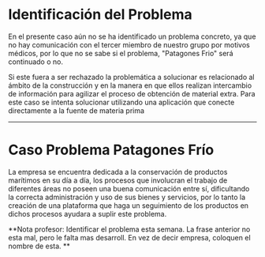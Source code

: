 # Identificación del Problema
En el presente caso aún no se ha identificado un problema concreto, ya que no hay comunicación con el tercer miembro de nuestro grupo 
por motivos médicos, por lo que no se sabe si el problema, "Patagones Frio" será continuado o no.

Si este fuera a ser rechazado la problemática a solucionar es relacionado al ámbito de la construcción y en la manera en que 
ellos realizan intercambio de información para agilizar el proceso de obtención de material extra. Para este caso se intenta solucionar 
utilizando una aplicación que conecte directamente a la fuente de materia prima

----------------------------------------------------------------------------------------

# Caso Problema Patagones Frío

La empresa se encuentra dedicada a la conservación de productos marítimos en su día a día, los procesos que involucran el trabajo de diferentes áreas no poseen una buena comunicación entre sí, dificultando la correcta administración y uso de sus bienes y servicios, por lo tanto la creación de una plataforma que haga un seguimiento de los productos en dichos procesos ayudara a suplir este problema.

**Nota profesor: Identificar el problema esta semana. La frase anterior no esta mal, pero le falta mas desarroll. En vez de decir empresa, coloquen el nombre de esta. **
